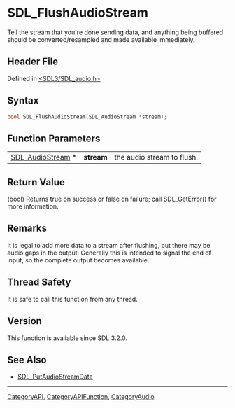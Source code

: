 # SDL_FlushAudioStream

Tell the stream that you're done sending data, and anything being buffered should be converted/resampled and made available immediately.

## Header File

Defined in [<SDL3/SDL_audio.h>](https://github.com/libsdl-org/SDL/blob/main/include/SDL3/SDL_audio.h)

## Syntax

```c
bool SDL_FlushAudioStream(SDL_AudioStream *stream);
```

## Function Parameters

|                                      |            |                            |
| ------------------------------------ | ---------- | -------------------------- |
| [SDL_AudioStream](SDL_AudioStream) * | **stream** | the audio stream to flush. |

## Return Value

(bool) Returns true on success or false on failure; call
[SDL_GetError](SDL_GetError)() for more information.

## Remarks

It is legal to add more data to a stream after flushing, but there may be
audio gaps in the output. Generally this is intended to signal the end of
input, so the complete output becomes available.

## Thread Safety

It is safe to call this function from any thread.

## Version

This function is available since SDL 3.2.0.

## See Also

- [SDL_PutAudioStreamData](SDL_PutAudioStreamData)






----
[CategoryAPI](CategoryAPI), [CategoryAPIFunction](CategoryAPIFunction), [CategoryAudio](CategoryAudio)

